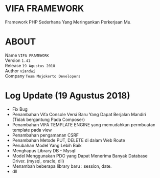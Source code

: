 # VIFA FRAMEWORK
Framework PHP Sederhana Yang Meringankan Perkerjaan Mu.

# ABOUT

Name    `VIFA FRAMEWORK`<br>
Version `1.41`<br>
Release  `19 Agustus 2018`<br>
Author  `viandwi`<br>
Company `Team Mojokerto Developers`<br>


# Log Update (19 Agustus 2018)
* Fix Bug
* Penambahan Vifa Console Versi Baru Yang Dapat Berjalan Mandiri (Tidak bergantung Pada Composer)
* Penambahan VIFA TEMPLATE ENGINE yang memudahkan permbuatan template pada view
* Penambahan pengamanan CSRF
* Penambahan Metode PUT, DELETE di dalam Web Route
* Perubahan Model Yang Lebih Baik
* Menghapus Library DB - Mysql
* Model Menggunakan PDO yang Dapat Menerima Banyak Database Driver. (mysql, oracle, dll)
* Menambah beberapa library baru : session, date.
* dll
